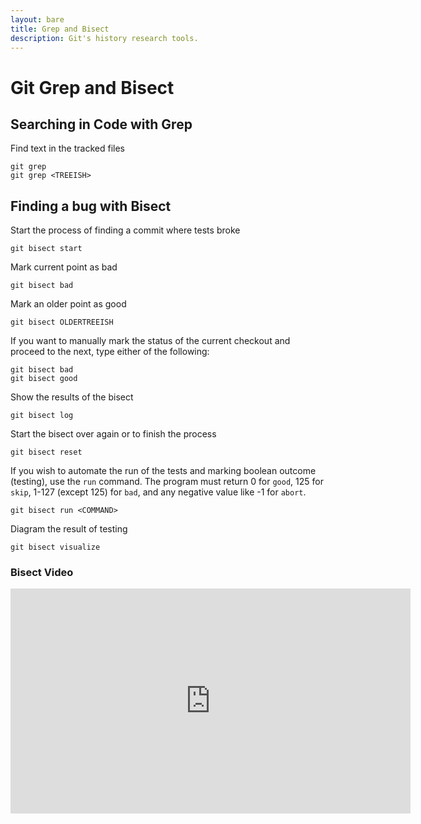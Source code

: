 ```yaml
---
layout: bare
title: Grep and Bisect
description: Git's history research tools.
---
```


# Git Grep and Bisect

## Searching in Code with Grep

Find text in the tracked files

    git grep
    git grep <TREEISH>


## Finding a bug with Bisect

Start the process of finding a commit where tests broke

    git bisect start

Mark current point as bad

    git bisect bad

Mark an older point as good

    git bisect OLDERTREEISH
    
If you want to manually mark the status of the current checkout and proceed to the next, type either of the following:

    git bisect bad
    git bisect good

Show the results of the bisect

    git bisect log

Start the bisect over again or to finish the process

    git bisect reset

If you wish to automate the run of the tests and marking boolean outcome (testing), use the `run` command. The program must return 0 for `good`, 125 for `skip`, 1-127 (except 125) for `bad`, and any negative value like -1 for `abort`.

    git bisect run <COMMAND>

Diagram the result of testing

    git bisect visualize

### Bisect Video

<iframe width="640" height="360" src="https://www.youtube-nocookie.com/embed/dy21sMRV-To?rel=0" frameborder="0" allowfullscreen></iframe>
